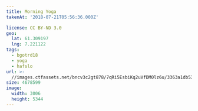 ```yaml
---
title: Morning Yoga
takenAt: '2018-07-21T05:56:36.000Z'

license: CC BY-ND 3.0
geo:
  lat: 61.309197
  lng: 7.221122
tags:
  - bgotrd18
  - yoga
  - hafslo
url: >-
  //images.ctfassets.net/bncv3c2gt878/7qRi5EsbiKq2uVfDM0lz6u/3363a1db53a674148ff256cfbe3eb18d/morning-yoga_42051167040_o
size: 4678599
image:
  width: 3006
  height: 5344
---
```

